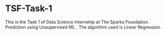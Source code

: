 # TSF-Task-1
This is the Task 1 of Data Science Internship at The Sparks Foundation . Prediction using Unsupervised ML . The algorithm used is Linear Regression
